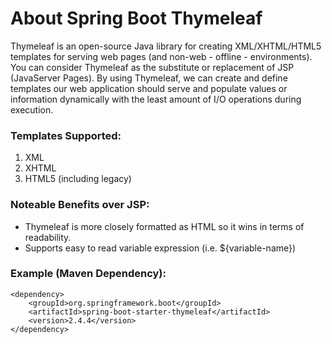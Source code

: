# About Spring Boot Thymeleaf

Thymeleaf is an open-source Java library for creating XML/XHTML/HTML5 templates for serving web pages (and non-web - offline - environments). You can consider Thymeleaf as the substitute or replacement of JSP (JavaServer Pages). By using Thymeleaf, we can create and define templates our web application should serve and populate values or information dynamically with the least amount of I/O operations during execution. 

### Templates Supported:
1. XML
2. XHTML
3. HTML5 (including legacy)

### Noteable Benefits over JSP:
- Thymeleaf is more closely formatted as HTML so it wins in terms of readability. 
- Supports easy to read variable expression (i.e. ${variable-name})

### Example (Maven Dependency):
```xml:
<dependency>
    <groupId>org.springframework.boot</groupId>
    <artifactId>spring-boot-starter-thymeleaf</artifactId>
    <version>2.4.4</version>
</dependency>
```
